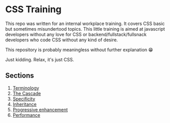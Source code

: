 # CSS Training

This repo was written for an internal workplace training. It covers CSS basic but sometimes misundertood topics. This little training is aimed at javascript developers without any love for CSS or backend/fullstack/fullsnack developers who code CSS without any kind of desire.

This repository is probably meaningless without further explanation 😁

Just kidding. Relax, it's just CSS.

## Sections

1. [Terminology](01-terminology)
2. [The Cascade](02-cascade)
3. [Specificity](03-specificity)
4. [Inheritance](04-inheritance)
5. [Progressive enhancement](05-progressive-enhancement)
6. [Performance](06-performance)
